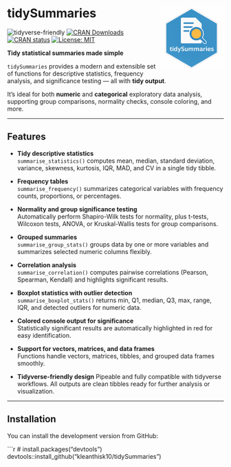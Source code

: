 
# tidySummaries <img src="man/figures/logo.png" align="right" width="150" alt="tidySummaries logo" />

![tidyverse-friendly](https://img.shields.io/badge/tidyverse-friendly-blueviolet)
[![CRAN
Downloads](https://cranlogs.r-pkg.org/badges/grand-total/tidySummaries)](https://cran.r-project.org/package=tidySummaries)
[![CRAN
status](https://www.r-pkg.org/badges/version/tidySummaries)](https://CRAN.R-project.org/package=tidySummaries)
[![License:
MIT](https://img.shields.io/badge/license-MIT-blue.svg)](https://opensource.org/licenses/MIT)

**Tidy statistical summaries made simple**

`tidySummaries` provides a modern and extensible set of functions for
descriptive statistics, frequency analysis, and significance testing —
all with **tidy output**.

It’s ideal for both **numeric** and **categorical** exploratory data
analysis, supporting group comparisons, normality checks, console
coloring, and more.

------------------------------------------------------------------------

## Features

- **Tidy descriptive statistics**  
  `summarise_statistics()` computes mean, median, standard deviation,
  variance, skewness, kurtosis, IQR, MAD, and CV in a single tidy
  tibble.

- **Frequency tables**  
  `summarise_frequency()` summarizes categorical variables with
  frequency counts, proportions, or percentages.

- **Normality and group significance testing**  
  Automatically perform Shapiro-Wilk tests for normality, plus t-tests,
  Wilcoxon tests, ANOVA, or Kruskal-Wallis tests for group comparisons.

- **Grouped summaries**  
  `summarise_group_stats()` groups data by one or more variables and
  summarizes selected numeric columns flexibly.

- **Correlation analysis**  
  `summarise_correlation()` computes pairwise correlations (Pearson,
  Spearman, Kendall) and highlights significant results.

- **Boxplot statistics with outlier detection**  
  `summarise_boxplot_stats()` returns min, Q1, median, Q3, max, range,
  IQR, and detected outliers for numeric data.

- **Colored console output for significance**  
  Statistically significant results are automatically highlighted in red
  for easy identification.

- **Support for vectors, matrices, and data frames**  
  Functions handle vectors, matrices, tibbles, and grouped data frames
  smoothly.

- **Tidyverse-friendly design** Pipeable and fully compatible with
  tidyverse workflows. All outputs are clean tibbles ready for further
  analysis or visualization.

------------------------------------------------------------------------

## Installation

You can install the development version from GitHub:

\`\`\`r \# install.packages(“devtools”)
devtools::install_github(“kleanthisk10/tidySummaries”)

